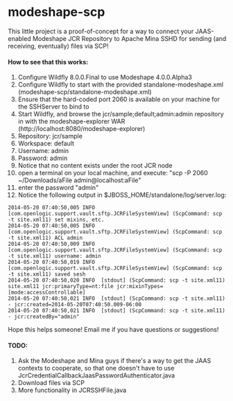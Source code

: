 modeshape-scp
=============

This little project is a proof-of-concept for a way to connect your JAAS-enabled Modeshape JCR Repository to Apache Mina SSHD for sending (and receiving, eventually) files via SCP!

#### How to see that this works:

1. Configure Wildfly 8.0.0.Final to use Modeshape 4.0.0.Alpha3
2. Configure Wildfly to start with the provided standalone-modeshape.xml (modeshape-scp/standalone-modeshape.xml)
3. Ensure that the hard-coded port 2060 is available on your machine for the SSHServer to bind to
4. Start Wildfly, and browse the jcr/sample;default;admin:admin repository in with the modeshape-explorer WAR (http://localhost:8080/modeshape-explorer)
5. Repository: jcr/sample
6. Workspace: default
7. Username: admin
8. Password: admin
9. Notice that no content exists under the root JCR node
10. open a terminal on your local machine, and execute: "scp -P 2060 ~/Downloads/aFile admin@localhost:aFile"
11. enter the password "admin"
12. Notice the following output in $JBOSS_HOME/standalone/log/server.log:

```syslog
2014-05-20 07:40:50,005 INFO  [com.openlogic.support.vault.sftp.JCRFileSystemView] (ScpCommand: scp -t site.xml11) set mixins, etc.
2014-05-20 07:40:50,005 INFO  [com.openlogic.support.vault.sftp.JCRFileSystemView] (ScpCommand: scp -t site.xml11) ACL admin
2014-05-20 07:40:50,009 INFO  [com.openlogic.support.vault.sftp.JCRFileSystemView] (ScpCommand: scp -t site.xml11) username: admin
2014-05-20 07:40:50,019 INFO  [com.openlogic.support.vault.sftp.JCRFileSystemView] (ScpCommand: scp -t site.xml11) saved sesh
2014-05-20 07:40:50,020 INFO  [stdout] (ScpCommand: scp -t site.xml11)  site.xml11 jcr:primaryType=nt:file jcr:mixinTypes=[mode:accessControllable]
2014-05-20 07:40:50,021 INFO  [stdout] (ScpCommand: scp -t site.xml11)    - jcr:created=2014-05-20T07:40:50.009-06:00
2014-05-20 07:40:50,021 INFO  [stdout] (ScpCommand: scp -t site.xml11)    - jcr:createdBy="admin"
```

Hope this helps someone! Email me if you have questions or suggestions!

#### TODO:

1. Ask the Modeshape and Mina guys if there's a way to get the JAAS contexts to cooperate, so that one doesn't have to use JcrCredentialCallbackJaasPasswordAuthenticator.java
2. Download files via SCP
3. More functionality in JCRSSHFile.java
